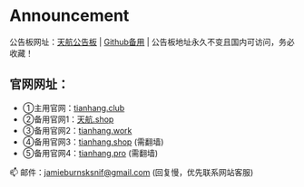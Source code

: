 # Announcement
公告板网址：[天航公告板](https://天航.net) | [Github备用](https://github.com/tianhangshop/Announcement "Github地址") | 公告板地址永久不变且国内可访问，务必收藏！

## 官网网址：
- ①主用官网：[tianhang.club](https://tianhang.club/)
- ②备用官网1：[天航.shop](https://天航.shop/)
- ③备用官网2：[tianhang.work](https://tianhang.work/)
- ④备用官网3：[tianhang.shop](https://tianhang.shop/) (需翻墙)
- ⑤备用官网4：[tianhang.pro](https://tianhang.pro/) (需翻墙)

📫 邮件：jamieburnsksnif@gmail.com (回复慢，优先联系网站客服)
